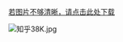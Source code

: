 [若图片不够清晰，请点击此处下载](https://github.com/lonufate/ArchivesOfTaoChongyuan/raw/master/1.%E4%BA%8B%E4%BB%B6%E8%B7%9F%E8%B8%AA/img/%E7%9F%A5%E4%B9%8E38K.jpg)

![知乎38K.jpg](知乎38K.jpg)
